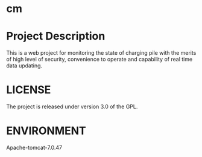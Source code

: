# cm
Project Description
================================================================================
This is a web project for monitoring the state of charging pile with the merits of high level of security, convenience to operate and capability of real time data updating.

LICENSE
================================================================================
The project is released under version 3.0 of the GPL.

ENVIRONMENT
================================================================================
Apache-tomcat-7.0.47


